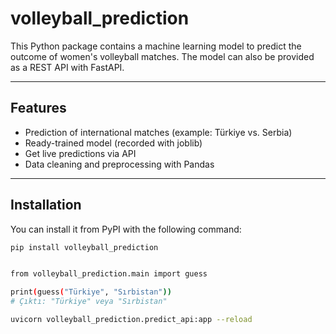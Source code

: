 # volleyball_prediction
This Python package contains a machine learning model to predict the outcome of women's volleyball matches. The model can also be provided as a REST API with FastAPI.

---

## Features

- Prediction of international matches (example: Türkiye vs. Serbia)
- Ready-trained model (recorded with joblib)
- Get live predictions via API
- Data cleaning and preprocessing with Pandas

---

## Installation

You can install it from PyPI with the following command:

```bash
pip install volleyball_prediction


from volleyball_prediction.main import guess

print(guess("Türkiye", "Sırbistan"))
# Çıktı: "Türkiye" veya "Sırbistan"

uvicorn volleyball_prediction.predict_api:app --reload


